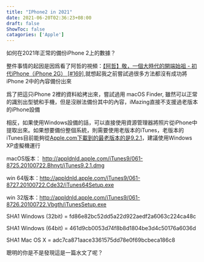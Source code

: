 ```yaml
---
title: "IPhone2 in 2021"
date: 2021-06-20T02:36:23+08:00
draft: false
ShowToc: false
catagories: ['Apple']
---
```


如何在2021年正常的備份iPhone 2上的數據？

<!--more-->

整件事情的起因是因爲看了阿哲的視頻：[【阿哲】敬，一個大時代的開端始祖 - 初代iPhone（iPhone 2G） [#169]](https://youtu.be/qf8KIz38Qzo),就想起我之前嘗試過很多方法都沒有成功將iPhone 2中的內容備份出來

爲了把這只iPhone 2裡的資料給拷出來，嘗試過用 macOS Finder, 雖然可以正常的識別出型號和手機，但是沒辦法備份其中的內容，iMazing直接不支援過老版本的iPhone設備

相反，如果使用Windows設備的話，可以直接使用資源管理器將照片從iPhone中提取出來。如果想要備份整個系統，則需要使用老版本的iTunes，老版本的iTunes目前能夠從[Apple.com下載到的最老版本的是9.2.1](https://support.apple.com/kb/DL1056)，建議使用Windows XP虛擬機運行

macOS版本： http://appldnld.apple.com/iTunes9/061-8725.20100722.Bhnyt/iTunes9.2.1.dmg

win 64版本：http://appldnld.apple.com/iTunes9/061-8727.20100722.Cde32/iTunes64Setup.exe

win 32版本：http://appldnld.apple.com/iTunes9/061-8726.20100722.Vbgth/iTunesSetup.exe

SHA1 Windows (32bit) = fd86e82bc52dd5a22d922aedf2a6063c224ca48c

SHA1 Windows (64bit) = 461d9cb0053d74f8b8d1804be3d4c50176a6036d

SHA1 Mac OS X  = adc7ca871aace3361575dd78e0f69bcbeca186c8

聰明的你是不是發現這是一篇水文了呢？
